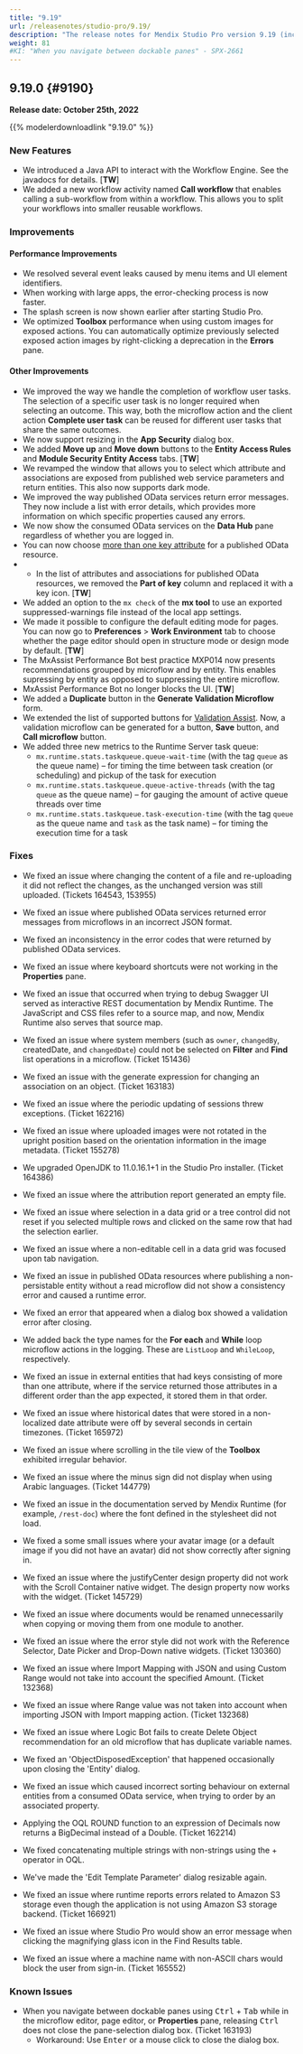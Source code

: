 ```yaml
---
title: "9.19"
url: /releasenotes/studio-pro/9.19/
description: "The release notes for Mendix Studio Pro version 9.19 (including all patches) with details on new features, bug fixes, and known issues."
weight: 81
#KI: "When you navigate between dockable panes" - SPX-2661
---
```


## 9.19.0 {#9190}

**Release date: October 25th, 2022**

{{% modelerdownloadlink "9.19.0" %}}

### New Features

* We introduced a Java API to interact with the Workflow Engine. See the javadocs for details. [**TW**]
* We added a new workflow activity named **Call workflow** that enables calling a sub-workflow from within a workflow. This allows you to split your workflows into smaller reusable workflows.

### Improvements

#### Performance Improvements

* We resolved several event leaks caused by menu items and UI element identifiers.
* When working with large apps, the error-checking process is now faster.
* The splash screen is now shown earlier after starting Studio Pro.
* We optimized **Toolbox** performance when using custom images for exposed actions. You can automatically optimize previously selected exposed action images by right-clicking a deprecation in the **Errors** pane.

#### Other Improvements

* We improved the way we handle the completion of workflow user tasks. The selection of a specific user task is no longer required when selecting an outcome. This way, both the microflow action and the client action **Complete user task** can be reused for different user tasks that share the same outcomes.
* We now support resizing in the **App Security** dialog box.
* We added **Move up** and **Move down** buttons to the **Entity Access Rules** and **Module Security Entity Access** tabs. [**TW**]
* We revamped the window that allows you to select which attribute and associations are exposed from published web service parameters and return entities. This also now supports dark mode.
* We improved the way published OData services return error messages. They now include a list with error details, which provides more information on which specific properties caused any errors.
* We now show the consumed OData services on the **Data Hub** pane regardless of whether you are logged in.
* You can now choose [more than one key attribute](/refguide/published-odata-resource/#select-attributes/) for a published OData resource.
* * In the list of attributes and associations for published OData resources, we removed the **Part of key** column and replaced it with a key icon. [**TW**]
* We added an option to the `mx check` of the **mx tool** to use an exported suppressed-warnings file instead of the local app settings.
* We made it possible to configure the default editing mode for pages. You can now go to **Preferences** > **Work Environment** tab to choose whether the page editor should open in structure mode or design mode by default. [**TW**]
* The MxAssist Performance Bot best practice MXP014 now presents recommendations grouped by microflow and by entity. This enables supressing by entity as opposed to suppressing the entire microflow.
* MxAssist Performance Bot no longer blocks the UI. [**TW**]
* We added a **Duplicate** button in the **Generate Validation Microflow** form.
* We extended the list of supported buttons for [Validation Assist](/refguide/validation-assist/). Now, a validation microflow can be generated for a button, **Save** button, and **Call microflow** button.
* We added three new metrics to the Runtime Server task queue:
    * `mx.runtime.stats.taskqueue.queue-wait-time` (with the tag `queue` as the queue name) – for timing the time between task creation (or scheduling) and pickup of the task for execution
    * `mx.runtime.stats.taskqueue.queue-active-threads` (with the tag `queue` as the queue name) – for gauging the amount of active queue threads over time
    * `mx.runtime.stats.taskqueue.task-execution-time` (with the tag `queue` as the queue name and `task` as the task name) – for timing the execution time for a task

### Fixes

* We fixed an issue where changing the content of a file and re-uploading it did not reflect the changes, as the unchanged version was still uploaded. (Tickets 164543, 153955)
* We fixed an issue where published OData services returned error messages from microflows in an incorrect JSON format.
* We fixed an inconsistency in the error codes that were returned by published OData services.
* We fixed an issue where keyboard shortcuts were not working in the **Properties** pane.
* We fixed an issue that occurred when trying to debug Swagger UI served as interactive REST documentation by Mendix Runtime. The JavaScript and CSS files refer to a source map, and now, Mendix Runtime also serves that source map.
* We fixed an issue where system members (such as `owner`, `changedBy`, createdDate, and `changedDate`) could not be selected on **Filter** and **Find** list operations in a microflow. (Ticket 151436)
* We fixed an issue with the generate expression for changing an association on an object. (Ticket 163183)
* We fixed an issue where the periodic updating of sessions threw exceptions. (Ticket 162216)
* We fixed an issue where uploaded images were not rotated in the upright position based on the orientation information in the image metadata. (Ticket 155278)
* We upgraded OpenJDK to 11.0.16.1+1 in the Studio Pro installer. (Ticket 164386)
* We fixed an issue where the attribution report generated an empty file.
* We fixed an issue where selection in a data grid or a tree control did not reset if you selected multiple rows and clicked on the same row that had the selection earlier.
* We fixed an issue where a non-editable cell in a data grid was focused upon tab navigation.
* We fixed an issue in published OData resources where publishing a non-persistable entity without a read microflow did not show a consistency error and caused a runtime error.
* We fixed an error that appeared when a dialog box showed a validation error after closing.
* We added back the type names for the **For each** and **While** loop microflow actions in the logging. These are `ListLoop` and `WhileLoop`, respectively.
* We fixed an issue in external entities that had keys consisting of more than one attribute, where if the service returned those attributes in a different order than the app expected, it stored them in that order.
* We fixed an issue where historical dates that were stored in a non-localized date attribute were off by several seconds in certain timezones. (Ticket 165972)
* We fixed an issue where scrolling in the tile view of the **Toolbox** exhibited irregular behavior.
* We fixed an issue where the minus sign did not display when using Arabic languages. (Ticket 144779)
* We fixed an issue in the documentation served by Mendix Runtime (for example, `/rest-doc`) where the font defined in the stylesheet did not load.
* We fixed a some small issues where your avatar image (or a default image if you did not have an avatar) did not show correctly after signing in.


* We fixed an issue where the justifyCenter design property did not work with the Scroll Container native widget. The design property now works with the widget. (Ticket 145729)
* We fixed an issue where documents would be renamed unnecessarily when copying or moving them from one module to another.
* We fixed an issue where the error style did not work with the Reference Selector, Date Picker and Drop-Down native widgets. (Ticket 130360)
* We fixed an issue where Import Mapping with JSON and using Custom Range would not take into account the specified Amount. (Ticket 132368)
* We fixed an issue where Range value was not taken into account when importing JSON with Import mapping action. (Ticket 132368)
* We fixed an issue where Logic Bot fails to create Delete Object recommendation for an old microflow that has duplicate variable names.
* We fixed an 'ObjectDisposedException' that happened occasionally upon closing the 'Entity' dialog. 
* We fixed an issue which caused incorrect sorting behaviour on external entities from a consumed OData service, when trying to order by an associated property.
* Applying the OQL ROUND function to an expression of Decimals now returns a BigDecimal instead of a Double. (Ticket 162214)
* We fixed concatenating multiple strings with non-strings using the + operator in OQL.
* We've made the 'Edit Template Parameter' dialog resizable again.
* We fixed an issue where runtime reports errors related to Amazon S3 storage even though the application is not using Amazon S3 storage backend. (Ticket 166921)
* We fixed an issue where Studio Pro would show an error message when clicking the magnifying glass icon in the Find Results table.
* We fixed an issue where a machine name with non-ASCII chars would block the user from sign-in. (Ticket 165552)

### Known Issues

* When you navigate between dockable panes using <kbd>Ctrl</kbd> + <kbd>Tab</kbd> while in the microflow editor, page editor, or **Properties** pane, releasing <kbd>Ctrl</kbd> does not close the pane-selection dialog box. (Ticket 163193)
    * Workaround: Use <kbd>Enter</kbd> or a mouse click to close the dialog box. 
